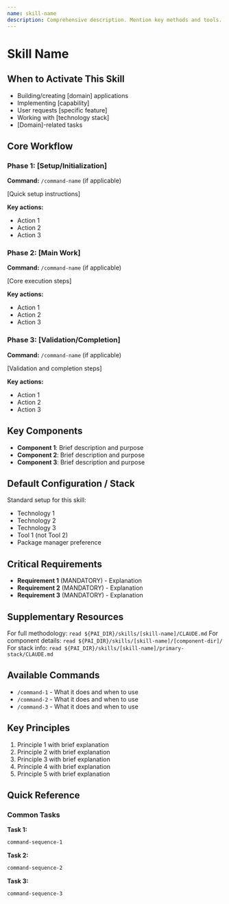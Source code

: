```yaml
---
name: skill-name
description: Comprehensive description. Mention key methods and tools. USE WHEN user says 'trigger phrase 1', 'trigger phrase 2', or requests related capabilities.
---
```


# Skill Name

## When to Activate This Skill
- Building/creating [domain] applications
- Implementing [capability]
- User requests [specific feature]
- Working with [technology stack]
- [Domain]-related tasks

## Core Workflow

### Phase 1: [Setup/Initialization]
**Command:** `/command-name` (if applicable)

[Quick setup instructions]

**Key actions:**
- Action 1
- Action 2
- Action 3

### Phase 2: [Main Work]
**Command:** `/command-name` (if applicable)

[Core execution steps]

**Key actions:**
- Action 1
- Action 2
- Action 3

### Phase 3: [Validation/Completion]
**Command:** `/command-name` (if applicable)

[Validation and completion steps]

**Key actions:**
- Action 1
- Action 2
- Action 3

## Key Components

- **Component 1**: Brief description and purpose
- **Component 2**: Brief description and purpose
- **Component 3**: Brief description and purpose

## Default Configuration / Stack

Standard setup for this skill:
- Technology 1
- Technology 2
- Technology 3
- Tool 1 (not Tool 2)
- Package manager preference

## Critical Requirements

- **Requirement 1** (MANDATORY) - Explanation
- **Requirement 2** (MANDATORY) - Explanation
- **Requirement 3** (MANDATORY) - Explanation

## Supplementary Resources

For full methodology: `read ${PAI_DIR}/skills/[skill-name]/CLAUDE.md`
For component details: `read ${PAI_DIR}/skills/[skill-name]/[component-dir]/`
For stack info: `read ${PAI_DIR}/skills/[skill-name]/primary-stack/CLAUDE.md`

## Available Commands

- `/command-1` - What it does and when to use
- `/command-2` - What it does and when to use
- `/command-3` - What it does and when to use

## Key Principles

1. Principle 1 with brief explanation
2. Principle 2 with brief explanation
3. Principle 3 with brief explanation
4. Principle 4 with brief explanation
5. Principle 5 with brief explanation

## Quick Reference

### Common Tasks

**Task 1:**
```bash
command-sequence-1
```

**Task 2:**
```bash
command-sequence-2
```

**Task 3:**
```bash
command-sequence-3
```
